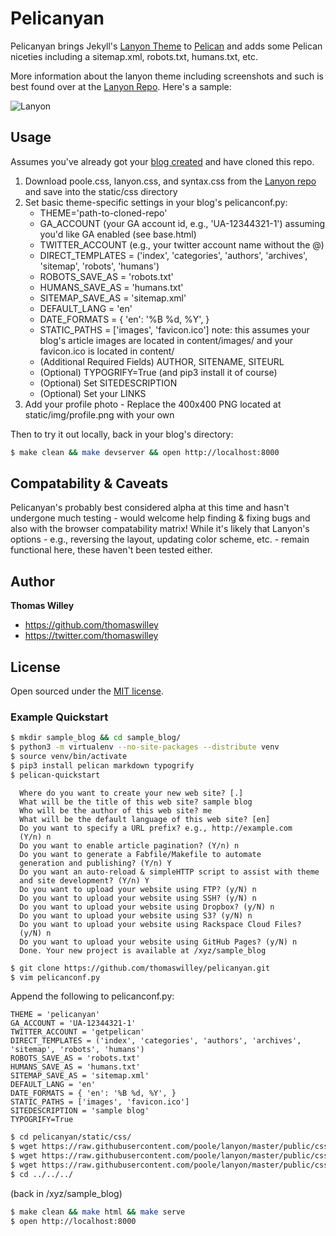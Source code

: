 # Pelicanyan

Pelicanyan brings Jekyll's [Lanyon Theme](https://github.com/poole/lanyon/) to
[Pelican](http://github.com/getpelican) and adds some Pelican niceties
including a sitemap.xml, robots.txt, humans.txt, etc.

More information about the lanyon theme including screenshots and such
is best found over at the [Lanyon Repo](https://github.com/poole/lanyon/). Here's a sample:

![Lanyon](https://f.cloud.github.com/assets/98681/1825266/be03f014-71b0-11e3-9539-876e61530e24.png)

## Usage

Assumes you've already got your [blog
created](http://docs.getpelican.com/en/3.5.0/quickstart.html) and have
cloned this repo.

1. Download poole.css, lanyon.css, and syntax.css from the [Lanyon
   repo](https://github.com/poole/lanyon/tree/master/public/css) and save into the static/css directory
2. Set basic theme-specific settings in your blog's pelicanconf.py:
    - THEME='path-to-cloned-repo'
    - GA_ACCOUNT (your GA account id, e.g., 'UA-12344321-1') assuming
    you'd like GA enabled (see base.html)
    - TWITTER_ACCOUNT (e.g., your twitter account name without the @)
    - DIRECT_TEMPLATES = ('index', 'categories', 'authors', 'archives',
      'sitemap', 'robots', 'humans')
    - ROBOTS_SAVE_AS = 'robots.txt'
    - HUMANS_SAVE_AS = 'humans.txt'
    - SITEMAP_SAVE_AS = 'sitemap.xml'
    - DEFAULT_LANG = 'en'
    - DATE_FORMATS = { 'en': '%B %d, %Y', }
    - STATIC_PATHS = ['images', 'favicon.ico'] note: this assumes your
    blog's article images are located in content/images/ and your favicon.ico is located in content/
    - (Additional Required Fields) AUTHOR, SITENAME, SITEURL
    - (Optional) TYPOGRIFY=True (and pip3 install it of course)
    - (Optional) Set SITEDESCRIPTION
    - (Optional) Set your LINKS
3. Add your profile photo - Replace the 400x400 PNG located at
   static/img/profile.png with your own

Then to try it out locally, back in your blog's directory:
```bash
$ make clean && make devserver && open http://localhost:8000
```

## Compatability & Caveats

Pelicanyan's probably best considered alpha at this time and hasn't
undergone much testing - would welcome help finding & fixing bugs and
also with the browser compatability matrix! While it's likely that
Lanyon's options - e.g., reversing the layout, updating color scheme,
etc. - remain functional here, these haven't been tested either.

## Author

**Thomas Willey**
- <https://github.com/thomaswilley>
- <https://twitter.com/thomaswilley>

## License

Open sourced under the [MIT license](LICENSE).

### Example Quickstart

```bash
$ mkdir sample_blog && cd sample_blog/
$ python3 -m virtualenv --no-site-packages --distribute venv
$ source venv/bin/activate
$ pip3 install pelican markdown typogrify
$ pelican-quickstart
```

```
  Where do you want to create your new web site? [.]
  What will be the title of this web site? sample blog
  Who will be the author of this web site? me
  What will be the default language of this web site? [en]
  Do you want to specify a URL prefix? e.g., http://example.com
  (Y/n) n
  Do you want to enable article pagination? (Y/n) n
  Do you want to generate a Fabfile/Makefile to automate
  generation and publishing? (Y/n) Y
  Do you want an auto-reload & simpleHTTP script to assist with theme
  and site development? (Y/n) Y
  Do you want to upload your website using FTP? (y/N) n
  Do you want to upload your website using SSH? (y/N) n
  Do you want to upload your website using Dropbox? (y/N) n
  Do you want to upload your website using S3? (y/N) n
  Do you want to upload your website using Rackspace Cloud Files?
  (y/N) n
  Do you want to upload your website using GitHub Pages? (y/N) n
  Done. Your new project is available at /xyz/sample_blog
```

```bash
$ git clone https://github.com/thomaswilley/pelicanyan.git
$ vim pelicanconf.py
```
Append the following to pelicanconf.py:

```
THEME = 'pelicanyan'
GA_ACCOUNT = 'UA-12344321-1'
TWITTER_ACCOUNT = 'getpelican'
DIRECT_TEMPLATES = ('index', 'categories', 'authors', 'archives', 'sitemap', 'robots', 'humans')
ROBOTS_SAVE_AS = 'robots.txt'
HUMANS_SAVE_AS = 'humans.txt'
SITEMAP_SAVE_AS = 'sitemap.xml'
DEFAULT_LANG = 'en'
DATE_FORMATS = { 'en': '%B %d, %Y', }
STATIC_PATHS = ['images', 'favicon.ico']
SITEDESCRIPTION = 'sample blog'
TYPOGRIFY=True
```

```bash
$ cd pelicanyan/static/css/
$ wget https://raw.githubusercontent.com/poole/lanyon/master/public/css/lanyon.css
$ wget https://raw.githubusercontent.com/poole/lanyon/master/public/css/poole.css
$ wget https://raw.githubusercontent.com/poole/lanyon/master/public/css/syntax.css
$ cd ../../../
```
(back in /xyz/sample_blog)

```bash
$ make clean && make html && make serve
$ open http://localhost:8000
```
